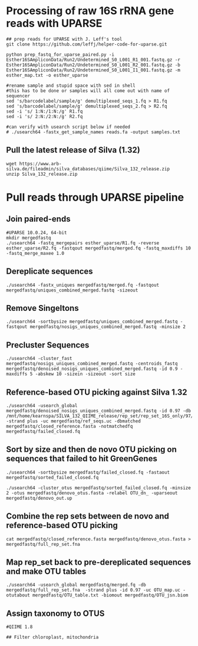 # Processing of raw 16S rRNA gene reads with UPARSE

```
## prep reads for UPARSE with J. Leff's tool
git clone https://github.com/leffj/helper-code-for-uparse.git

python prep_fastq_for_uparse_paired.py -i Esther16SAmpliconData/Run2/Undetermined_S0_L001_R1_001.fastq.gz -r Esther16SAmpliconData/Run2/Undetermined_S0_L001_R2_001.fastq.gz -b Esther16SAmpliconData/Run2/Undetermined_S0_L001_I1_001.fastq.gz -m esther_map.txt -o esther_uparse

#rename sample and stupid space with sed in shell
#this has to be done or samples will all come out with name of sequencer
sed 's/barcodelabel/sample/g' demultiplexed_seqs_1.fq > R1.fq
sed 's/barcodelabel/sample/g' demultiplexed_seqs_2.fq > R2.fq
sed -i 's/ 1:N:/1:N:/g' R1.fq
sed -i 's/ 2:N:/2:N:/g' R2.fq

#can verify with usearch script below if needed
# ./usearch64 -fastx_get_sample_names reads.fa -output samples.txt
 ```

## Pull the latest release of Silva (1.32)
```
wget https://www.arb-silva.de/fileadmin/silva_databases/qiime/Silva_132_release.zip
unzip Silva_132_release.zip
```

# Pull reads through UPARSE pipeline

## Join paired-ends
```
#UPARSE 10.0.24, 64-bit
mkdir mergedfastq
./usearch64 -fastq_mergepairs esther_uparse/R1.fq -reverse esther_uparse/R2.fq -fastqout mergedfastq/merged.fq -fastq_maxdiffs 10 -fastq_merge_maxee 1.0
```

## Dereplicate sequences
```
./usearch64 -fastx_uniques mergedfastq/merged.fq -fastqout mergedfastq/uniques_combined_merged.fastq -sizeout
```

## Remove Singeltons
```
./usearch64 -sortbysize mergedfastq/uniques_combined_merged.fastq -fastqout mergedfastq/nosigs_uniques_combined_merged.fastq -minsize 2
```

## Precluster Sequences
```
./usearch64 -cluster_fast mergedfastq/nosigs_uniques_combined_merged.fastq -centroids_fastq mergedfastq/denoised_nosigs_uniques_combined_merged.fastq -id 0.9 -maxdiffs 5 -abskew 10 -sizein -sizeout -sort size
```

## Reference-based OTU picking against Silva 1.32
```
./usearch64 -usearch_global mergedfastq/denoised_nosigs_uniques_combined_merged.fastq -id 0.97 -db /mnt/home/kearnspa/SILVA_132_QIIME_release/rep_set/rep_set_16S_only/97/silva_132_97_16S.fna  -strand plus -uc mergedfastq/ref_seqs.uc -dbmatched mergedfastq/closed_reference.fasta -notmatchedfq mergedfastq/failed_closed.fq
```

## Sort by size and then de novo OTU picking on sequences that failed to hit GreenGenes
```
./usearch64 -sortbysize mergedfastq/failed_closed.fq -fastaout mergedfastq/sorted_failed_closed.fq

./usearch64 -cluster_otus mergedfastq/sorted_failed_closed.fq -minsize 2 -otus mergedfastq/denovo_otus.fasta -relabel OTU_dn_ -uparseout mergedfastq/denovo_out.up
```

## Combine the rep sets between de novo and reference-based OTU picking
```
cat mergedfastq/closed_reference.fasta mergedfastq/denovo_otus.fasta > mergedfastq/full_rep_set.fna
```

## Map rep_set back to pre-dereplicated sequences and make OTU tables
```
./usearch64 -usearch_global mergedfastq/merged.fq -db mergedfastq/full_rep_set.fna  -strand plus -id 0.97 -uc OTU_map.uc -otutabout mergedfastq/OTU_table.txt -biomout mergedfastq/OTU_jsn.biom
```

## Assign taxonomy to OTUS
```
#QIIME 1.8

## Filter chloroplast, mitochondria
